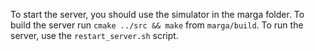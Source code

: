 To start the server, you should use the simulator in the marga folder. To build the server run `cmake ../src && make` from `marga/build`. To run the server, use the `restart_server.sh` script.
